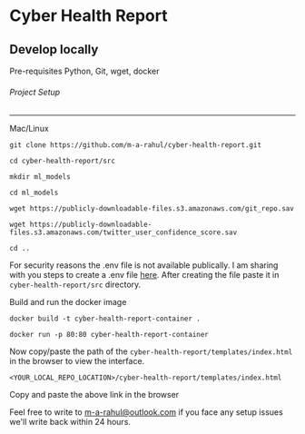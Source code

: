 # Cyber Health Report

## Develop locally

Pre-requisites Python, Git, wget, docker

###### Project Setup
------

Mac/Linux

```
git clone https://github.com/m-a-rahul/cyber-health-report.git

cd cyber-health-report/src

mkdir ml_models

cd ml_models

wget https://publicly-downloadable-files.s3.amazonaws.com/git_repo.sav

wget https://publicly-downloadable-files.s3.amazonaws.com/twitter_user_confidence_score.sav

cd ..

```
For security reasons the .env file is not available publically. I am sharing with you steps to create a .env file [here](https://bit.ly/3Ffj1If). After creating the file paste it in ```cyber-health-report/src``` directory.

Build and run the docker image

```
docker build -t cyber-health-report-container .

docker run -p 80:80 cyber-health-report-container

```

Now copy/paste the path of the ```cyber-health-report/templates/index.html``` in the browser to view the interface.

```
<YOUR_LOCAL_REPO_LOCATION>/cyber-health-report/templates/index.html

```

Copy and paste the above link in the browser

Feel free to write to m-a-rahul@outlook.com if you face any setup issues we'll write back within 24 hours.
